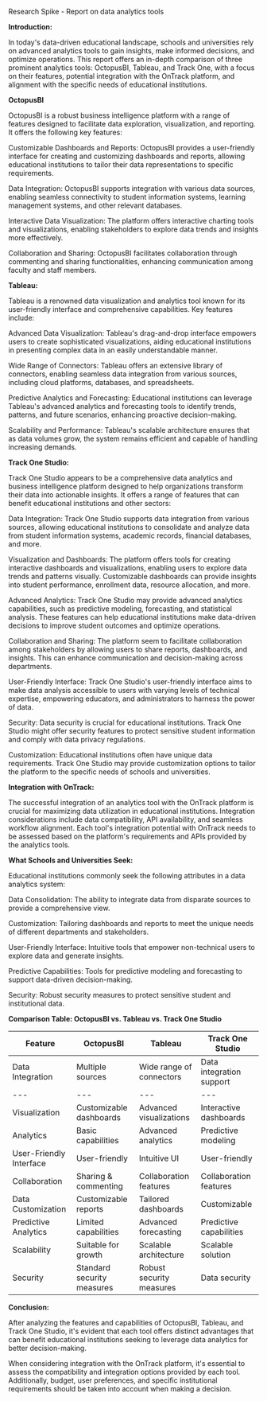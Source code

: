 Research Spike - Report on data analytics tools

**Introduction:**

In today's data-driven educational landscape, schools and universities rely on advanced analytics tools to gain insights, make informed decisions, and optimize operations. This report offers an in-depth comparison of three prominent analytics tools: OctopusBI, Tableau, and Track One, with a focus on their features, potential integration with the OnTrack platform, and alignment with the specific needs of educational institutions.

**OctopusBI**

OctopusBI is a robust business intelligence platform with a range of features designed to facilitate data exploration, visualization, and reporting. It offers the following key features:

Customizable Dashboards and Reports: OctopusBI provides a user-friendly interface for creating and customizing dashboards and reports, allowing educational institutions to tailor their data representations to specific requirements.

Data Integration: OctopusBI supports integration with various data sources, enabling seamless connectivity to student information systems, learning management systems, and other relevant databases.

Interactive Data Visualization: The platform offers interactive charting tools and visualizations, enabling stakeholders to explore data trends and insights more effectively.

Collaboration and Sharing: OctopusBI facilitates collaboration through commenting and sharing functionalities, enhancing communication among faculty and staff members.

**Tableau:**

Tableau is a renowned data visualization and analytics tool known for its user-friendly interface and comprehensive capabilities. Key features include:

Advanced Data Visualization: Tableau's drag-and-drop interface empowers users to create sophisticated visualizations, aiding educational institutions in presenting complex data in an easily understandable manner.

Wide Range of Connectors: Tableau offers an extensive library of connectors, enabling seamless data integration from various sources, including cloud platforms, databases, and spreadsheets.

Predictive Analytics and Forecasting: Educational institutions can leverage Tableau's advanced analytics and forecasting tools to identify trends, patterns, and future scenarios, enhancing proactive decision-making.

Scalability and Performance: Tableau's scalable architecture ensures that as data volumes grow, the system remains efficient and capable of handling increasing demands.

**Track One Studio:**

Track One Studio appears to be a comprehensive data analytics and business intelligence platform designed to help organizations transform their data into actionable insights. It offers a range of features that can benefit educational institutions and other sectors:

Data Integration: Track One Studio supports data integration from various sources, allowing educational institutions to consolidate and analyze data from student information systems, academic records, financial databases, and more.

Visualization and Dashboards: The platform offers tools for creating interactive dashboards and visualizations, enabling users to explore data trends and patterns visually. Customizable dashboards can provide insights into student performance, enrollment data, resource allocation, and more.

Advanced Analytics: Track One Studio may provide advanced analytics capabilities, such as predictive modeling, forecasting, and statistical analysis. These features can help educational institutions make data-driven decisions to improve student outcomes and optimize operations.

Collaboration and Sharing: The platform seem to facilitate collaboration among stakeholders by allowing users to share reports, dashboards, and insights. This can enhance communication and decision-making across departments.

User-Friendly Interface: Track One Studio's user-friendly interface aims to make data analysis accessible to users with varying levels of technical expertise, empowering educators, and administrators to harness the power of data.

Security: Data security is crucial for educational institutions. Track One Studio might offer security features to protect sensitive student information and comply with data privacy regulations.

Customization: Educational institutions often have unique data requirements. Track One Studio may provide customization options to tailor the platform to the specific needs of schools and universities.

**Integration with OnTrack:**

The successful integration of an analytics tool with the OnTrack platform is crucial for maximizing data utilization in educational institutions. Integration considerations include data compatibility, API availability, and seamless workflow alignment. Each tool's integration potential with OnTrack needs to be assessed based on the platform's requirements and APIs provided by the analytics tools.

**What Schools and Universities Seek:**

Educational institutions commonly seek the following attributes in a data analytics system:

Data Consolidation: The ability to integrate data from disparate sources to provide a comprehensive view.

Customization: Tailoring dashboards and reports to meet the unique needs of different departments and stakeholders.

User-Friendly Interface: Intuitive tools that empower non-technical users to explore data and generate insights.

Predictive Capabilities: Tools for predictive modeling and forecasting to support data-driven decision-making.

Security: Robust security measures to protect sensitive student and institutional data.

**Comparison Table: OctopusBI vs. Tableau vs. Track One Studio**

| **Feature** | **OctopusBI** | **Tableau** | **Track One Studio** |
| --- | --- | --- | --- |
| Data Integration | Multiple sources | Wide range of connectors | Data integration support |
| --- | --- | --- | --- |
| Visualization | Customizable dashboards | Advanced visualizations | Interactive dashboards |
| Analytics | Basic capabilities | Advanced analytics | Predictive modeling |
| User-Friendly Interface | User-friendly | Intuitive UI | User-friendly |
| Collaboration | Sharing & commenting | Collaboration features | Collaboration features |
| Data Customization | Customizable reports | Tailored dashboards | Customizable |
| Predictive Analytics | Limited capabilities | Advanced forecasting | Predictive capabilities |
| Scalability | Suitable for growth | Scalable architecture | Scalable solution |
| Security | Standard security measures | Robust security measures | Data security |

**Conclusion:**

After analyzing the features and capabilities of OctopusBI, Tableau, and Track One Studio, it's evident that each tool offers distinct advantages that can benefit educational institutions seeking to leverage data analytics for better decision-making.

When considering integration with the OnTrack platform, it's essential to assess the compatibility and integration options provided by each tool. Additionally, budget, user preferences, and specific institutional requirements should be taken into account when making a decision.
